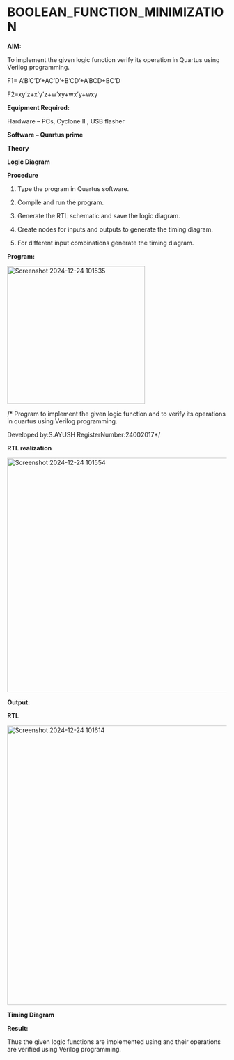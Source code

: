 # BOOLEAN_FUNCTION_MINIMIZATION

**AIM:**

To implement the given logic function verify its operation in Quartus using Verilog programming.

F1= A’B’C’D’+AC’D’+B’CD’+A’BCD+BC’D 

F2=xy’z+x’y’z+w’xy+wx’y+wxy

**Equipment Required:**

Hardware – PCs, Cyclone II , USB flasher

**Software – Quartus prime**

**Theory**

**Logic Diagram**

**Procedure**

1.	Type the program in Quartus software.

2.	Compile and run the program.

3.	Generate the RTL schematic and save the logic diagram.

4.	Create nodes for inputs and outputs to generate the timing diagram.

5.	For different input combinations generate the timing diagram.


**Program:**


<img width="316" alt="Screenshot 2024-12-24 101535" src="https://github.com/user-attachments/assets/a27aceb9-4557-48f1-afb7-1100cba21a52" />

/* Program to implement the given logic function and to verify its operations in quartus using Verilog programming. 

Developed by:S.AYUSH
RegisterNumber:24002017*/


**RTL realization**


<img width="538" alt="Screenshot 2024-12-24 101554" src="https://github.com/user-attachments/assets/ef59f3f3-78ca-40bb-ba86-f0357513cc96" />

**Output:**

**RTL**

<img width="641" alt="Screenshot 2024-12-24 101614" src="https://github.com/user-attachments/assets/cefbb468-84a5-48ea-bab9-de364c542b55" />

**Timing Diagram**

**Result:**

Thus the given logic functions are implemented using and their operations are verified using Verilog programming.

